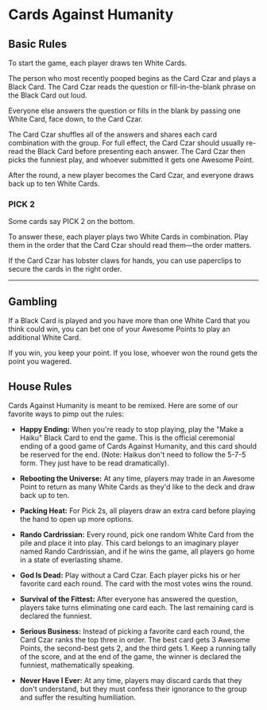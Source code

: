 # Cards Against Humanity

## Basic Rules

To start the game, each player draws ten White Cards.

The person who most recently pooped begins as the Card Czar and plays a Black Card. The Card Czar reads the question or fill-in-the-blank phrase on the Black Card out loud.

Everyone else answers the question or fills in the blank by passing one White Card, face down, to the Card Czar.

The Card Czar shuffles all of the answers and shares each card combination with the group. For full effect, the Card Czar should usually re-read the Black Card before presenting each answer. The Card Czar then picks the funniest play, and whoever submitted it gets one Awesome Point.

After the round, a new player becomes the Card Czar, and everyone draws back up to ten White Cards.

### PICK 2

Some cards say PICK 2 on the bottom.

To answer these, each player plays two White Cards in combination. Play them in the order that the Card Czar should read them—the order matters.

If the Card Czar has lobster claws for hands, you can use paperclips to secure the cards in the right order.

---

## Gambling

If a Black Card is played and you have more than one White Card that you think could win, you can bet one of your Awesome Points to play an additional White Card.

If you win, you keep your point. If you lose, whoever won the round gets the point you wagered.

## House Rules

Cards Against Humanity is meant to be remixed. Here are some of our favorite ways to pimp out the rules:

- **Happy Ending:** When you're ready to stop playing, play the "Make a Haiku" Black Card to end the game. This is the official ceremonial ending of a good game of Cards Against Humanity, and this card should be reserved for the end. (Note: Haikus don't need to follow the 5-7-5 form. They just have to be read dramatically).

- **Rebooting the Universe:** At any time, players may trade in an Awesome Point to return as many White Cards as they'd like to the deck and draw back up to ten.

- **Packing Heat:** For Pick 2s, all players draw an extra card before playing the hand to open up more options.

- **Rando Cardrissian:** Every round, pick one random White Card from the pile and place it into play. This card belongs to an imaginary player named Rando Cardrissian, and if he wins the game, all players go home in a state of everlasting shame.

- **God Is Dead:** Play without a Card Czar. Each player picks his or her favorite card each round. The card with the most votes wins the round.

- **Survival of the Fittest:** After everyone has answered the question, players take turns eliminating one card each. The last remaining card is declared the funniest.

- **Serious Business:** Instead of picking a favorite card each round, the Card Czar ranks the top three in order. The best card gets 3 Awesome Points, the second-best gets 2, and the third gets 1. Keep a running tally of the score, and at the end of the game, the winner is declared the funniest, mathematically speaking.

- **Never Have I Ever:** At any time, players may discard cards that they don't understand, but they must confess their ignorance to the group and suffer the resulting humiliation.
